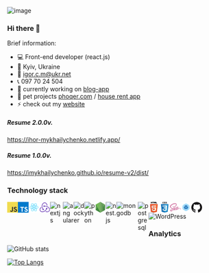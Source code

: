 ![image](https://user-images.githubusercontent.com/50461642/158031937-40d879d5-2381-4fd5-974f-4ec19c16a156.png)



### Hi there 👋

Brief information:

- 💻 Front-end developer (react.js)
- 📌 Kyiv, Ukraine
- 📧 igor.c.m@ukr.net
- 📞 097 70 24 504
- 🔭 currently working on [blog-app](https://blog-eta-teal.vercel.app/) 
- 🦮 pet projects [phoqer.com](http://phoqer.com/) / [house rent app](http://70.34.218.62)
- ⚡  check out my [website](https://ihor-mykhailychenko.netlify.app/)


##### Resume 2.0.0v.  
https://ihor-mykhailychenko.netlify.app/

##### Resume 1.0.0v.  
https://imykhailychenko.github.io/resume-v2/dist/


### Technology stack

<img align="left" alt="javascript" width="25px" src="https://raw.githubusercontent.com/github/explore/80688e429a7d4ef2fca1e82350fe8e3517d3494d/topics/javascript/javascript.png" />

<img align="left" alt="typescript" width="25px" src="https://raw.githubusercontent.com/github/explore/80688e429a7d4ef2fca1e82350fe8e3517d3494d/topics/typescript/typescript.png" />

<img align="left" alt="react" width="25px" src="https://raw.githubusercontent.com/github/explore/80688e429a7d4ef2fca1e82350fe8e3517d3494d/topics/react/react.png" />

<img align="left" alt="redux" width="25px" src="https://raw.githubusercontent.com/github/explore/80688e429a7d4ef2fca1e82350fe8e3517d3494d/topics/redux/redux.png" />

<img align="left" alt="nextjs" width="30px" src="https://upload.wikimedia.org/wikipedia/commons/thumb/8/8e/Nextjs-logo.svg/1200px-Nextjs-logo.svg.png" />

<img align="left" alt="angular" width="25px" src="https://user-images.githubusercontent.com/50461642/141482142-3f357dae-cf3e-4883-9792-5231eccb2021.png" />

<img align="left" alt="docker" width="25px" src="https://user-images.githubusercontent.com/50461642/141482533-96085de1-b15c-4fa9-ad4b-17b438129192.png" />

<img align="left" alt="python" width="25px" src="https://user-images.githubusercontent.com/50461642/141482002-d729fa25-bc18-468d-befa-8275158acaac.png" />

<img align="left" alt="node.js" width="25px" src="https://raw.githubusercontent.com/github/explore/80688e429a7d4ef2fca1e82350fe8e3517d3494d/topics/nodejs/nodejs.png" />

<img align="left" alt="nest.js" width="25px" src="https://user-images.githubusercontent.com/50461642/141481880-c40a3814-38c8-45b9-8b56-65d225b2defa.png" />

<img align="left" alt="mongodb" width="50px" src="https://user-images.githubusercontent.com/50461642/141482869-12558c6d-d156-4033-941f-818f765e1a89.png" />

<img align="left" alt="postgresql" width="25px" src="https://user-images.githubusercontent.com/50461642/141481707-4a2f18f1-36be-4869-b33c-04c3386e177f.png" />

<img align="left" alt="HTML5" width="25px" src="https://raw.githubusercontent.com/github/explore/80688e429a7d4ef2fca1e82350fe8e3517d3494d/topics/html/html.png" />

<img align="left" alt="CSS3" width="25px" src="https://raw.githubusercontent.com/github/explore/80688e429a7d4ef2fca1e82350fe8e3517d3494d/topics/css/css.png" />

<img align="left" alt="Sass" width="25px" src="https://raw.githubusercontent.com/github/explore/80688e429a7d4ef2fca1e82350fe8e3517d3494d/topics/sass/sass.png" />

<img align="left" alt="webpack" width="25px" src="https://raw.githubusercontent.com/github/explore/80688e429a7d4ef2fca1e82350fe8e3517d3494d/topics/webpack/webpack.png" />

<img align="left" alt="GitHub" width="25px" src="https://raw.githubusercontent.com/github/explore/78df643247d429f6cc873026c0622819ad797942/topics/github/github.png" />

<img alt="WordPress" width="25px" src="https://s.w.org/style/images/about/WordPress-logotype-wmark.png" />



### Analytics 

![GitHub stats](https://github-readme-stats.vercel.app/api?username=iMykhailychenko&show_icons=true)


[![Top Langs](https://github-readme-stats.vercel.app/api/top-langs/?username=iMykhailychenko)](https://github.com/anuraghazra/github-readme-stats)

